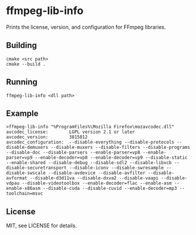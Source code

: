 # ffmpeg-lib-info

Prints the license, version, and configuration for FFmpeg libraries.

## Building

```
cmake <src path>
cmake --build .
```

## Running

```
ffmpeg-lib-info <dll path>
```

## Example

```
>ffmpeg-lib-info "%ProgramFiles%\Mozilla Firefox\mozavcodec.dll"
avcodec_license:        LGPL version 2.1 or later
avcodec_version:        3815012
avcodec_configuration:  --disable-everything --disable-protocols --disable-demuxers --disable-muxers --disable-filters --disable-programs --disable-doc --disable-parsers --enable-parser=vp8 --enable-parser=vp9 --enable-decoder=vp8 --enable-decoder=vp9 --disable-static --enable-shared --disable-debug --disable-sdl2 --disable-libxcb --disable-securetransport --disable-iconv --disable-swresample --disable-swscale --disable-avdevice --disable-avfilter --disable-avformat --disable-d3d11va --disable-dxva2 --disable-vaapi --disable-vdpau --disable-videotoolbox --enable-decoder=flac --enable-asm --enable-x86asm --disable-cuda --disable-cuvid --enable-decoder=mp3 --toolchain=msvc
```

## License

MIT, see LICENSE for details.
